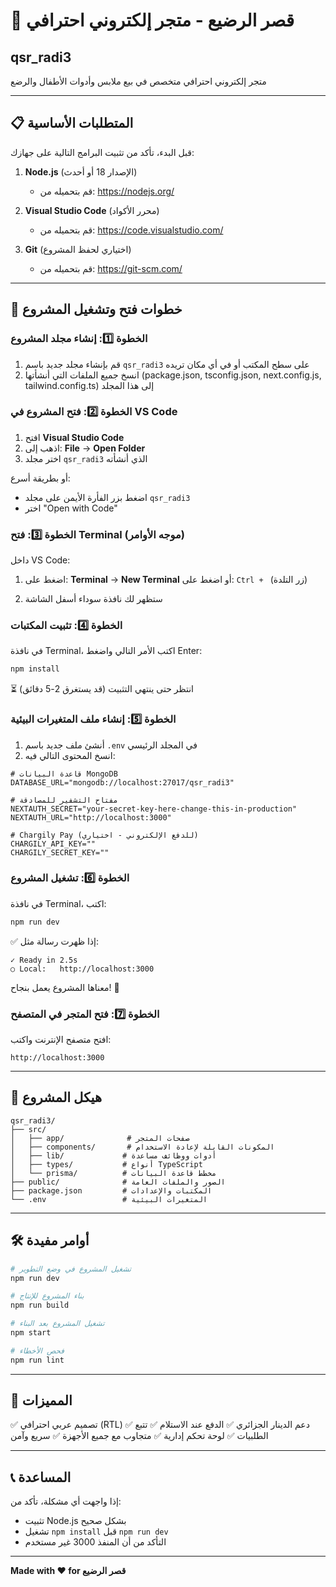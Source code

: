 # 🍼 قصر الرضيع - متجر إلكتروني احترافي
## qsr_radi3

متجر إلكتروني احترافي متخصص في بيع ملابس وأدوات الأطفال والرضع

---

## 📋 المتطلبات الأساسية

قبل البدء، تأكد من تثبيت البرامج التالية على جهازك:

1. **Node.js** (الإصدار 18 أو أحدث)
   - قم بتحميله من: https://nodejs.org/

2. **Visual Studio Code** (محرر الأكواد)
   - قم بتحميله من: https://code.visualstudio.com/

3. **Git** (اختياري لحفظ المشروع)
   - قم بتحميله من: https://git-scm.com/

---

## 🚀 خطوات فتح وتشغيل المشروع

### الخطوة 1️⃣: إنشاء مجلد المشروع

1. قم بإنشاء مجلد جديد باسم `qsr_radi3` على سطح المكتب أو في أي مكان تريده
2. انسخ جميع الملفات التي أنشأتها (package.json, tsconfig.json, next.config.js, tailwind.config.ts) إلى هذا المجلد

### الخطوة 2️⃣: فتح المشروع في VS Code

1. افتح **Visual Studio Code**
2. اذهب إلى: **File** → **Open Folder**
3. اختر مجلد `qsr_radi3` الذي أنشأته

أو بطريقة أسرع:
- اضغط بزر الفأرة الأيمن على مجلد `qsr_radi3`
- اختر "Open with Code"

### الخطوة 3️⃣: فتح Terminal (موجه الأوامر)

داخل VS Code:
1. اضغط على: **Terminal** → **New Terminal**
   أو اضغط على: `Ctrl + ` (زر التلدة)

2. ستظهر لك نافذة سوداء أسفل الشاشة

### الخطوة 4️⃣: تثبيت المكتبات

في نافذة Terminal، اكتب الأمر التالي واضغط Enter:

```bash
npm install
```

⏳ انتظر حتى ينتهي التثبيت (قد يستغرق 2-5 دقائق)

### الخطوة 5️⃣: إنشاء ملف المتغيرات البيئية

1. أنشئ ملف جديد باسم `.env` في المجلد الرئيسي
2. انسخ المحتوى التالي فيه:

```env
# قاعدة البيانات MongoDB
DATABASE_URL="mongodb://localhost:27017/qsr_radi3"

# مفتاح التشفير للمصادقة
NEXTAUTH_SECRET="your-secret-key-here-change-this-in-production"
NEXTAUTH_URL="http://localhost:3000"

# Chargily Pay (للدفع الإلكتروني - اختياري)
CHARGILY_API_KEY=""
CHARGILY_SECRET_KEY=""
```

### الخطوة 6️⃣: تشغيل المشروع

في نافذة Terminal، اكتب:

```bash
npm run dev
```

✅ إذا ظهرت رسالة مثل:
```
✓ Ready in 2.5s
○ Local:   http://localhost:3000
```

معناها المشروع يعمل بنجاح! 🎉

### الخطوة 7️⃣: فتح المتجر في المتصفح

افتح متصفح الإنترنت واكتب:
```
http://localhost:3000
```

---

## 📁 هيكل المشروع

```
qsr_radi3/
├── src/
│   ├── app/              # صفحات المتجر
│   ├── components/       # المكونات القابلة لإعادة الاستخدام
│   ├── lib/             # أدوات ووظائف مساعدة
│   ├── types/           # أنواع TypeScript
│   └── prisma/          # مخطط قاعدة البيانات
├── public/              # الصور والملفات العامة
├── package.json         # المكتبات والإعدادات
└── .env                 # المتغيرات البيئية
```

---

## 🛠️ أوامر مفيدة

```bash
# تشغيل المشروع في وضع التطوير
npm run dev

# بناء المشروع للإنتاج
npm run build

# تشغيل المشروع بعد البناء
npm start

# فحص الأخطاء
npm run lint
```

---

## 🎨 المميزات

✅ تصميم عربي احترافي (RTL)
✅ دعم الدينار الجزائري
✅ الدفع عند الاستلام
✅ تتبع الطلبيات
✅ لوحة تحكم إدارية
✅ متجاوب مع جميع الأجهزة
✅ سريع وآمن

---

## 📞 المساعدة

إذا واجهت أي مشكلة، تأكد من:
- تثبيت Node.js بشكل صحيح
- تشغيل `npm install` قبل `npm run dev`
- التأكد من أن المنفذ 3000 غير مستخدم

---

**Made with ❤️ for قصر الرضيع**
